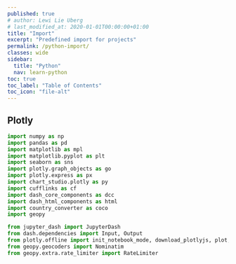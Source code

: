 ```yaml
---
published: true
# author: Lewi Lie Uberg
# last_modified_at: 2020-01-01T00:00:00+01:00
title: "Import"
excerpt: "Predefined import for projects"
permalink: /python-import/
classes: wide
sidebar:
  title: "Python"
  nav: learn-python
toc: true
toc_label: "Table of Contents"
toc_icon: "file-alt"
---
```

<!-- Global site tag (gtag.js) - Google Analytics -->
<script async src="https://www.googletagmanager.com/gtag/js?id=G-X5TVX1RNG8"></script>
<script>
  window.dataLayer = window.dataLayer || [];
  function gtag(){dataLayer.push(arguments);}
  gtag('js', new Date());

  gtag('config', 'G-X5TVX1RNG8');
</script>

## Plotly

```python
import numpy as np
import pandas as pd
import matplotlib as mpl
import matplotlib.pyplot as plt
import seaborn as sns
import plotly.graph_objects as go
import plotly.express as px
import chart_studio.plotly as py
import cufflinks as cf
import dash_core_components as dcc
import dash_html_components as html
import country_converter as coco
import geopy

from jupyter_dash import JupyterDash
from dash.dependencies import Input, Output
from plotly.offline import init_notebook_mode, download_plotlyjs, plot, iplot
from geopy.geocoders import Nominatim
from geopy.extra.rate_limiter import RateLimiter
```